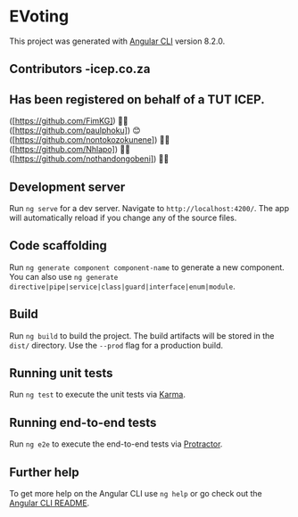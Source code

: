 # EVoting

This project was generated with [Angular CLI](https://github.com/angular/angular-cli) version 8.2.0.

## Contributors -icep.co.za
## Has been registered on behalf of a TUT ICEP.
([https://github.com/FimKG]) 👨‍💻<br />
([https://github.com/paulphoku]) 😊<br />
([https://github.com/nontokozokunene]) 👨‍💻 <br />
([https://github.com/Nhlapo]) 👨‍💻<br />
([https://github.com/nothandongobeni]) 👨‍💻<br />

## Development server

Run `ng serve` for a dev server. Navigate to `http://localhost:4200/`. The app will automatically reload if you change any of the source files.

## Code scaffolding

Run `ng generate component component-name` to generate a new component. You can also use `ng generate directive|pipe|service|class|guard|interface|enum|module`.

## Build

Run `ng build` to build the project. The build artifacts will be stored in the `dist/` directory. Use the `--prod` flag for a production build.

## Running unit tests

Run `ng test` to execute the unit tests via [Karma](https://karma-runner.github.io).

## Running end-to-end tests

Run `ng e2e` to execute the end-to-end tests via [Protractor](http://www.protractortest.org/).

## Further help

To get more help on the Angular CLI use `ng help` or go check out the [Angular CLI README](https://github.com/angular/angular-cli/blob/master/README.md).
